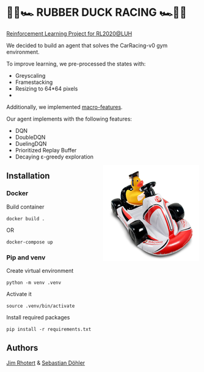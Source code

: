 # 🏁🦆🏎️ RUBBER DUCK RACING 🏎️🦆🏁
[Reinforcement Learning Project for RL2020@LUH](https://github.com/automl-edu/RL_lecture)

We decided to build an agent that solves the CarRacing-v0 gym environment.

To improve learning, we pre-processed the states with:
 * Greyscaling
 * Framestacking
 * Resizing to 64\*64 pixels
 * 
Additionally, we implemented [macro-features](https://github.com/Dschimm/rl-project/blob/main/src/gym_utils.py#L15).

Our agent implements with the following features:
 * DQN
 * DoubleDQN
 * DuelingDQN
 * Prioritized Replay Buffer
 * Decaying  ε-greedy exploration

<img src="https://github.com/Dschimm/rl-project/blob/main/images/racing_mascot.jpg" width="250" height="250" align="right">

## Installation

### Docker

Build container 
```
docker build .
```
OR
```
docker-compose up
```

### Pip and venv

Create virtual environment
```
python -m venv .venv
```

Activate it
```
source .venv/bin/activate
```

Install required packages
```
pip install -r requirements.txt
```

## Authors

[Jim Rhotert](https://github.com/Dschimm) & [Sebastian Döhler](https://github.com/sebidoe)
